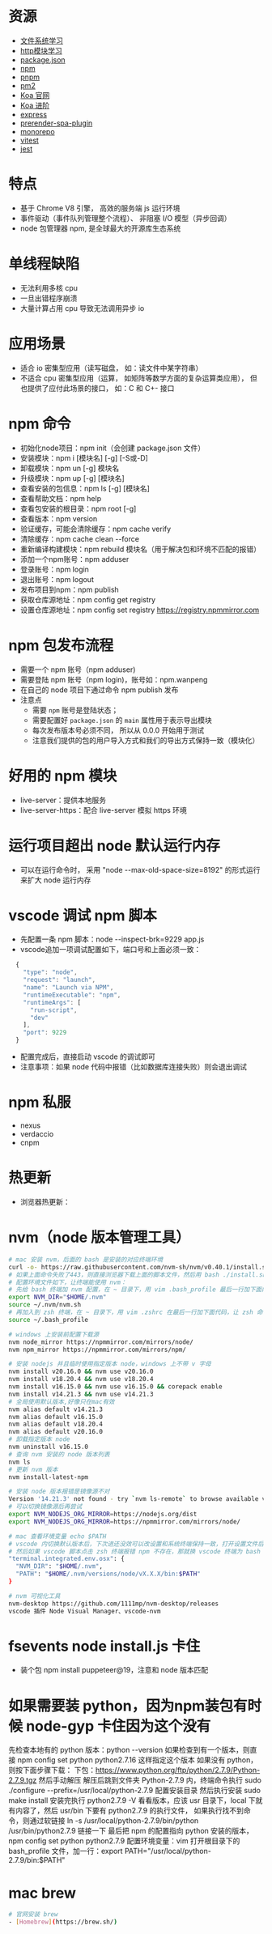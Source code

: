 # 资源
- [文件系统学习](http://www.jianshu.com/p/5683c8a93511)
- [http模块学习](https://my.oschina.net/freddon/blog/513853)
- [package.json](http://mujiang.info/translation/npmjs/files/package.json.html)
- [npm](https://www.npmjs.cn/)
- [pnpm](https://pnpm.io/zh/)
- [pm2](https://pm2.keymetrics.io/)
- [Koa 官网](https://koa.bootcss.com/)
- [Koa 进阶](https://chenshenhai.github.io/koa2-note/note/project/framework.html)
- [express](https://expressjs.com/zh-cn/)
- [prerender-spa-plugin](https://www.npmjs.com/package/prerender-spa-plugin)
- [monorepo](相似包多项目统一管理)
- [vitest](https://cn.vitest.dev/)
- [jest](https://www.jestjs.cn/)

# 特点 
- 基于 Chrome V8 引擎， 高效的服务端 js 运行环境
- 事件驱动（事件队列管理整个流程）、 非阻塞 I/O 模型（异步回调）
- node 包管理器 npm, 是全球最大的开源库生态系统

# 单线程缺陷
- 无法利用多核 cpu
- 一旦出错程序崩溃
- 大量计算占用 cpu 导致无法调用异步 io

# 应用场景
- 适合 io 密集型应用（读写磁盘， 如：读文件中某字符串）
- 不适合 cpu 密集型应用（运算， 如矩阵等数学方面的复杂运算类应用）， 但也提供了应付此场景的接口， 如：C 和 C+- 接口

# npm 命令
- 初始化node项目：npm init（会创建 package.json 文件）
- 安装模块：npm i [模块名] [-g] [-S或-D]
- 卸载模块：npm un [-g] 模块名
- 升级模块：npm up [-g] [模块名]
- 查看安装的包信息：npm ls [-g] [模块名]
- 查看帮助文档：npm help
- 查看包安装的根目录：npm root [-g]
- 查看版本：npm version
- 验证缓存，可能会清除缓存：npm cache verify
- 清除缓存：npm cache clean --force
- 重新编译构建模块：npm rebuild 模块名（用于解决包和环境不匹配的报错）
- 添加一个npm账号：npm adduser
- 登录账号：npm login
- 退出账号：npm logout
- 发布项目到npm：npm publish
- 获取仓库源地址：npm config get registry
- 设置仓库源地址：npm config set registry https://registry.npmmirror.com

# npm 包发布流程
- 需要一个 npm 账号（npm adduser)
- 需要登陆 npm 账号（npm login)，账号如：npm.wanpeng
- 在自己的 node 项目下通过命令 npm publish 发布
- 注意点
  - 需要 `npm` 账号是登陆状态； 
  - 需要配置好 `package.json` 的 `main` 属性用于表示导出模块
  - 每次发布版本号必须不同， 所以从 0.0.0 开始用于测试
  - 注意我们提供的包的用户导入方式和我们的导出方式保持一致（模块化）

# 好用的 npm 模块
- live-server：提供本地服务
- live-server-https：配合 live-server 模拟 https 环境

# 运行项目超出 node 默认运行内存
- 可以在运行命令时， 采用 "node --max-old-space-size=8192" 的形式运行来扩大 node 运行内存

# vscode 调试 npm 脚本
- 先配置一条 npm 脚本：node --inspect-brk=9229 app.js
- vscode追加一项调试配置如下，端口号和上面必须一致：
```js
  {
    "type": "node",
    "request": "launch",
    "name": "Launch via NPM",
    "runtimeExecutable": "npm",
    "runtimeArgs": [
      "run-script",
      "dev"
    ],
    "port": 9229
  }
```
- 配置完成后，直接启动 vscode 的调试即可
- 注意事项：如果 node 代码中报错（比如数据库连接失败）则会退出调试

# npm 私服
- nexus
- verdaccio
- cnpm

# 热更新
- 浏览器热更新：

# nvm（node 版本管理工具）
```bash
# mac 安装 nvm，后面的 bash 是安装的对应终端环境
curl -o- https://raw.githubusercontent.com/nvm-sh/nvm/v0.40.1/install.sh | bash
# 如果上面命令失败了443，则直接浏览器下载上面的脚本文件，然后用 bash ./install.sh 本地执行下载
# 配置环境文件如下，让终端能使用 nvm：
# 先给 bash 终端加 nvm 配置，在 ~ 目录下，用 vim .bash_profile 最后一行加下面内容
export NVM_DIR="$HOME/.nvm"   
source ~/.nvm/nvm.sh
# 再加入到 zsh 终端，在 ~ 目录下，用 vim .zshrc 在最后一行加下面代码，让 zsh 命令默认执行下面内容
source ~/.bash_profile

# windows 上安装前配置下载源
nvm node_mirror https://npmmirror.com/mirrors/node/
nvm npm_mirror https://npmmirror.com/mirrors/npm/

# 安装 nodejs 并且临时使用指定版本 node，windows 上不带 v 字母
nvm install v20.16.0 && nvm use v20.16.0
nvm install v18.20.4 && nvm use v18.20.4
nvm install v16.15.0 && nvm use v16.15.0 && corepack enable
nvm install v14.21.3 && nvm use v14.21.3
# 全局使用默认版本,好像只在mac有效
nvm alias default v14.21.3
nvm alias default v16.15.0
nvm alias default v18.20.4
nvm alias default v20.16.0
# 卸载指定版本 node
nvm uninstall v16.15.0
# 查询 nvm 安装的 node 版本列表
nvm ls
# 更新 nvm 版本
nvm install-latest-npm

# 安装 node 版本报错是镜像源不对
Version '14.21.3' not found - try `nvm ls-remote` to browse available versions
# 可以切换镜像源后再尝试
export NVM_NODEJS_ORG_MIRROR=https://nodejs.org/dist
export NVM_NODEJS_ORG_MIRROR=https://npmmirror.com/mirrors/node/

# mac 查看环境变量 echo $PATH
# vscode 内切换默认版本后，下次进还没效可以改设置和系统终端保持一致，打开设置文件后，按下面配置
# 然后如果 vscode 脚本点击 zsh 终端报错 npm 不存在，那就换 vscode 终端为 bash 就行
"terminal.integrated.env.osx": {
  "NVM_DIR": "$HOME/.nvm",
  "PATH": "$HOME/.nvm/versions/node/vX.X.X/bin:$PATH"
}

# nvm 可视化工具
nvm-desktop https://github.com/1111mp/nvm-desktop/releases
vscode 插件 Node Visual Manager、vscode-nvm
```

# fsevents node install.js 卡住
- 装个包 npm install puppeteer@19，注意和 node 版本匹配

# 如果需要装 python，因为npm装包有时候 node-gyp 卡住因为这个没有
先检查本地有的 python 版本：python --version
如果检查到有一个版本，则直接 npm config set python python2.7.16 这样指定这个版本
如果没有 python，则按下面步骤下载：
下包：https://www.python.org/ftp/python/2.7.9/Python-2.7.9.tgz 然后手动解压
解压后跳到文件夹 Python-2.7.9 内，终端命令执行 sudo ./configure --prefix=/usr/local/python-2.7.9 配置安装目录
然后执行安装 sudo make install
安装完执行 python2.7.9 -V 看看版本，应该 usr 目录下，local 下就有内容了，然后 usr/bin 下要有 python2.7.9 的执行文件，
如果执行找不到命令，则通过软链接 ln -s /usr/local/python-2.7.9/bin/python /usr/bin/python2.7.9 链接一下
最后把 npm 的配置指向 python 安装的版本，npm config set python python2.7.9
配置环境变量：vim 打开根目录下的 bash_profile 文件，加一行：export PATH="/usr/local/python-2.7.9/bin:$PATH"

# mac brew 
```bash
# 官网安装 brew
- [Homebrew](https://brew.sh/)
```
